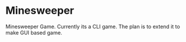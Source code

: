 # Minesweeper

Minesweeper Game.
Currently its a CLI game. The plan is to extend it to make GUI based game.
